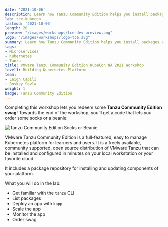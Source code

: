 ```yaml
---
date: '2021-10-06'
description: Learn how Tanzu Community Edition helps you install packages and deploy apps—and score some sweet swag in the process.
lab: tce-kubecon
lastmod: '2021-10-06'
length: 20
preview: "/images/workshops/tce-dev-preview.png"
logo: "/images/workshops/logo-tce.svg"
summary: Learn how Tanzu Community Edition helps you install packages and deploy apps—and score some sweet swag in the process.
tags:
- Microservices
- Kubernetes
- Tanzu
title: VMware Tanzu Community Edition KubeCon NA 2021 Workshop
level1: Building Kubernetes Platform
team:
- Leigh Capili
- Boskey Savla
weight: 1
badge: Tanzu Community Edition
---
```


Completing this workshop lets you redeem some **Tanzu Community Edition swag**!
Towards the end of the workshop, you’ll get a code that lets you order some socks or a beanie:

![Tanzu Community Edition Socks or Beanie](/images/workshops/swag-tce-glowy.png)

VMware Tanzu Community Edition is a full-featured, easy to manage Kubernetes platform for learners and users. It is a freely available, community supported, open source distribution of VMware Tanzu that can be installed and configured in minutes on your local workstation or your favorite cloud.

It includes a package repository for installing and updating components of your platform.

What you will do in the lab:
- Get familiar with the `tanzu` CLI
- List packages
- Deploy an app with `kapp`
- Scale the app
- Monitor the app
- Order swag
